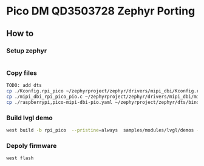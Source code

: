 # Pico DM QD3503728 Zephyr Porting

## How to

### Setup zephyr

```bash
```

### Copy files

```bash
TODO: add dts
cp ./Kconfig.rpi_pico ~/zephyrproject/zephyr/drivers/mipi_dbi/Kconfig.rpi_pico
cp ./mipi_dbi_rpi_pico_pio.c ~/zephyrproject/zephyr/drivers/mipi_dbi/mipi_dbi_rpi_pico_pio.c
cp ./raspberrypi,pico-mipi-dbi-pio.yaml ~/zephyrproject/zephyr/dts/bindings/mipi-dbi/raspberrypi,pico-mipi-dbi-pio.yaml
```

### Build lvgl demo

```bash
west build -b rpi_pico  --pristine=always  samples/modules/lvgl/demos -- -DOPENOCD=/usr/local/bin/openocd -DOPENOCD_DEFAULT_PATH=/usr/local/share/openocd/scripts -DRPI_PICO_DEBUG_ADAPTER=cmsis-dap
```

### Depoly firmware

```bash
west flash
```

